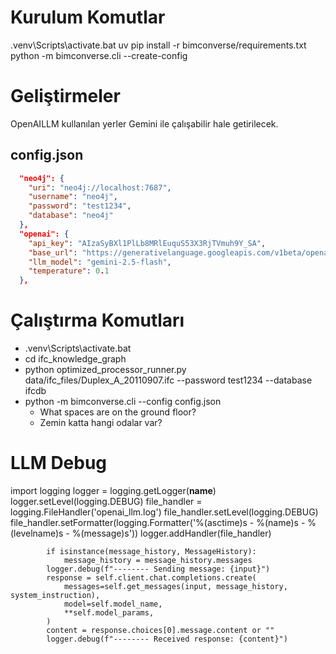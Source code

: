 # Kurulum Komutlar
.venv\Scripts\activate.bat
uv pip install -r bimconverse/requirements.txt
python -m bimconverse.cli --create-config

# Geliştirmeler
OpenAILLM kullanılan yerler Gemini ile çalışabilir hale getirilecek.

## config.json
```json
  "neo4j": {
    "uri": "neo4j://localhost:7687",
    "username": "neo4j",
    "password": "test1234",
    "database": "neo4j"
  },
  "openai": {
    "api_key": "AIzaSyBXl1PlLb8MRlEuquS53X3RjTVmuh9Y_SA",
    "base_url": "https://generativelanguage.googleapis.com/v1beta/openai/",
    "llm_model": "gemini-2.5-flash",
    "temperature": 0.1
  },
```

# Çalıştırma Komutları
- .venv\Scripts\activate.bat
- cd ifc_knowledge_graph
- python optimized_processor_runner.py data/ifc_files/Duplex_A_20110907.ifc --password test1234 --database ifcdb
- python -m bimconverse.cli --config config.json
  - What spaces are on the ground floor?
  - Zemin katta hangi odalar var?


# LLM Debug

import logging
logger = logging.getLogger(__name__)
logger.setLevel(logging.DEBUG)
file_handler = logging.FileHandler('openai_llm.log')
file_handler.setLevel(logging.DEBUG)
file_handler.setFormatter(logging.Formatter('%(asctime)s - %(name)s - %(levelname)s - %(message)s'))
logger.addHandler(file_handler)

            if isinstance(message_history, MessageHistory):
                message_history = message_history.messages
            logger.debug(f"-------- Sending message: {input}")
            response = self.client.chat.completions.create(
                messages=self.get_messages(input, message_history, system_instruction),
                model=self.model_name,
                **self.model_params,
            )
            content = response.choices[0].message.content or ""
            logger.debug(f"-------- Received response: {content}")